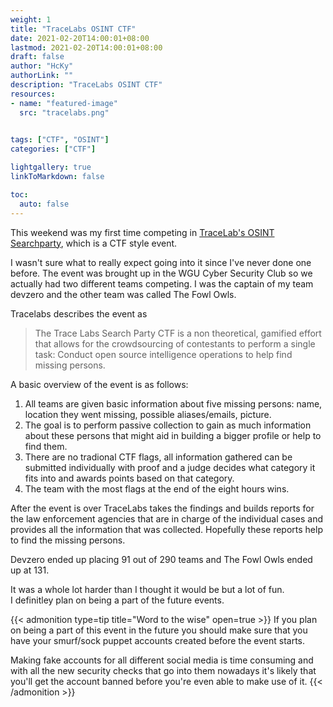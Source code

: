 ```yaml
---
weight: 1
title: "TraceLabs OSINT CTF"
date: 2021-02-20T14:00:01+08:00
lastmod: 2021-02-20T14:00:01+08:00
draft: false
author: "HcKy"
authorLink: ""
description: "TraceLabs OSINT CTF"
resources:
- name: "featured-image"
  src: "tracelabs.png"

  
tags: ["CTF", "OSINT"]
categories: ["CTF"]

lightgallery: true
linkToMarkdown: false

toc:
  auto: false
---
```




This weekend was my first time competing in [TraceLab's OSINT Searchparty](https://www.tracelabs.org/initiatives/search-party), which is a CTF style event.  

I wasn't sure what to really expect going into it since I've never done one before.
The event was brought up in the WGU Cyber Security Club so we actually had two different teams competing.
I was the captain of my team devzero and the other team was called The Fowl Owls.


Tracelabs describes the event as 
>The Trace Labs Search Party CTF is a non theoretical, gamified effort that allows for the crowdsourcing of contestants to perform a single task: 
>Conduct open source intelligence operations to help find missing persons.

A basic overview of the event is as follows:

1. All teams are given basic information about five missing persons: name, location they went missing, possible aliases/emails, picture.
2. The goal is to perform passive collection to gain as much information about these persons that might aid in building a bigger profile or help to find them.
3. There are no tradional CTF flags, all information gathered can be submitted individually with proof and a judge decides what category it fits into and awards points based on that category.
4. The team with the most flags at the end of the eight hours wins.

After the event is over TraceLabs takes the findings and builds reports for the law enforcement agencies that are in charge of the individual cases and provides
all the information that was collected. Hopefully these reports help to find the missing persons.

Devzero ended up placing 91 out of 290 teams and The Fowl Owls ended up at 131.

It was a whole lot harder than I thought it would be but a lot of fun.  
I definitley plan on being a part of the future events.

{{< admonition type=tip title="Word to the wise" open=true >}}
If you plan on being a part of this event in the future you should make sure that you have your smurf/sock puppet accounts created before the event starts.

Making fake accounts for all different social media is time consuming and with all the new security checks that go into them nowadays it's likely that you'll get the account banned
before you're even able to make use of it.
{{< /admonition >}}

